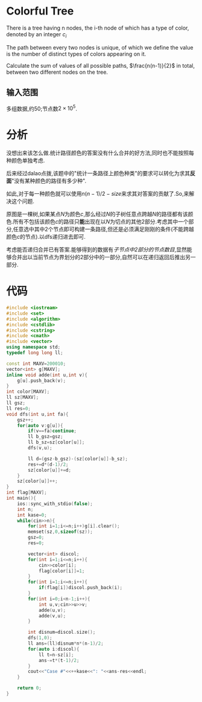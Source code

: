 # Colorful Tree

There is a tree having n nodes, the i-th node of which has a type of color, denoted by an integer $c_i$

The path between every two nodes is unique, of which we define the value is the number of distinct types of colors appearing on it.

Calculate the sum of values of all possible paths, $\frac{n(n-1)}{2}$ in total, between two different nodes on the tree.

## 输入范围
多组数据,约50;节点数$2 \times 10^5$.

# 分析
没想出来该怎么做.统计路径颜色的答案没有什么合并的好方法,同时也不能按照每种颜色单独考虑.

后来经过dalao点拨,该题中的"统计一条路径上颜色种类"的要求可以转化为求其**反面**"没有某种颜色的路径有多少种".

如此,对于每一种颜色就可以使用$n(n-1)/2-size$来求其对答案的贡献了.So,来解决这个问题.

原图是一棵树,如果某点$N$为颜色$c$,那么经过$N$的子树任意点跨越$N$的路径都有该颜色.所有不包括该颜色$c$的路径只**能**出现在以$N$为切点的其他2部分.考虑其中一个部分,任意选中其中2个节点即可构建一条路径,但还是必须满足刚刚的条件(不能跨越颜色$c$的节点).以dfs递归进去即可.

考虑能否递归合并已有答案.能够得到的数据有*子节点中2部分的节点数目*,显然能够合并出以当前节点为界划分的2部分中的一部分,自然可以在递归返回后推出另一部分.

# 代码
```cpp
#include <iostream>
#include <set>
#include <algorithm>
#include <cstdlib>
#include <cstring>
#include <cmath>
#include <vector>
using namespace std;
typedef long long ll;

const int MAXV=200010;
vector<int> g[MAXV];
inline void adde(int u,int v){
    g[u].push_back(v);
}
int color[MAXV];
ll sz[MAXV];
ll gsz;
ll res=0;
void dfs(int u,int fa){
    gsz++;
    for(auto v:g[u]){
        if(v==fa)continue;
        ll b_gsz=gsz;
        ll b_sz=sz[color[u]];
        dfs(v,u);

        ll d=(gsz-b_gsz)-(sz[color[u]]-b_sz);
        res+=d*(d-1)/2;
        sz[color[u]]+=d;
    }
    sz[color[u]]++;
}
int flag[MAXV];
int main(){
    ios::sync_with_stdio(false);
    int n;
    int kase=0;
    while(cin>>n){
        for(int i=1;i<=n;i++)g[i].clear();
        memset(sz,0,sizeof(sz));
        gsz=0;
        res=0;

        vector<int> discol;
        for(int i=1;i<=n;i++){
            cin>>color[i];
            flag[color[i]]=1;
        }
        for(int i=1;i<=n;i++){
            if(flag[i])discol.push_back(i);
        }
        for(int i=0;i<n-1;i++){
            int u,v;cin>>u>>v;
            adde(u,v);
            adde(v,u);
        }

        int disnum=discol.size();
        dfs(1,0);
        ll ans=(ll)disnum*n*(n-1)/2;
        for(auto i:discol){
            ll t=n-sz[i];
            ans-=t*(t-1)/2;
        }
        cout<<"Case #"<<++kase<<": "<<ans-res<<endl;
    }

    return 0;
}
```
